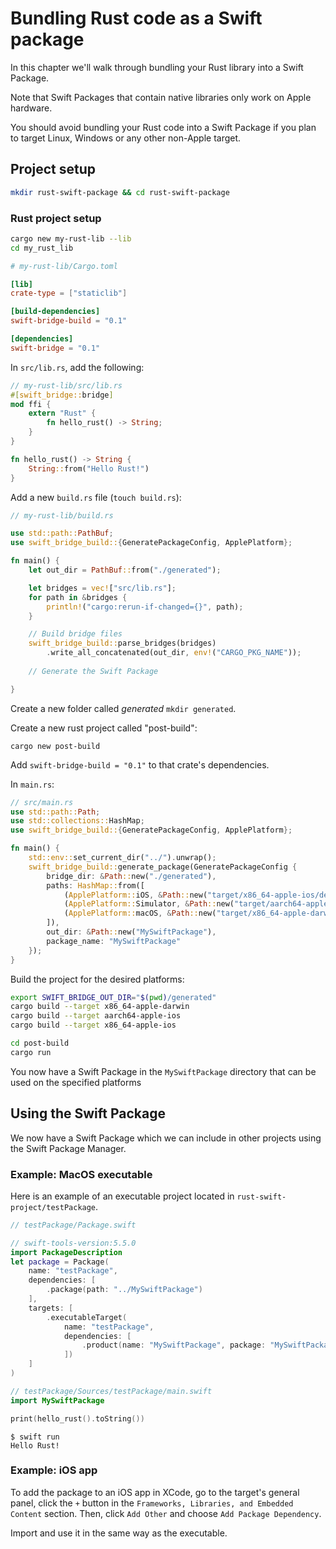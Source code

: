 # Bundling Rust code as a Swift package

In this chapter we'll walk through bundling your Rust library into a Swift Package.

Note that Swift Packages that contain native libraries only work on Apple hardware. 

You should avoid bundling your Rust code into a Swift Package if you plan to target Linux, Windows or any other non-Apple target.

## Project setup

```bash
mkdir rust-swift-package && cd rust-swift-package
```

### Rust project setup

```bash
cargo new my-rust-lib --lib
cd my_rust_lib
```

```toml
# my-rust-lib/Cargo.toml

[lib]
crate-type = ["staticlib"]

[build-dependencies]
swift-bridge-build = "0.1"

[dependencies]
swift-bridge = "0.1"
```

In `src/lib.rs`, add the following:

```rust
// my-rust-lib/src/lib.rs
#[swift_bridge::bridge]
mod ffi {
    extern "Rust" {
        fn hello_rust() -> String;
    }
}

fn hello_rust() -> String {
    String::from("Hello Rust!")
}
```

Add a new `build.rs` file (`touch build.rs`):
```rust
// my-rust-lib/build.rs

use std::path::PathBuf;
use swift_bridge_build::{GeneratePackageConfig, ApplePlatform};

fn main() {
    let out_dir = PathBuf::from("./generated");

    let bridges = vec!["src/lib.rs"];
    for path in &bridges {
        println!("cargo:rerun-if-changed={}", path);
    }

    // Build bridge files
    swift_bridge_build::parse_bridges(bridges)
        .write_all_concatenated(out_dir, env!("CARGO_PKG_NAME"));
    
    // Generate the Swift Package

}
```

Create a new folder called *generated* `mkdir generated`.

Create a new rust project called "post-build":

```
cargo new post-build
```

Add `swift-bridge-build = "0.1"` to that crate's dependencies.

In `main.rs`:

```rust
// src/main.rs
use std::path::Path;
use std::collections::HashMap;
use swift_bridge_build::{GeneratePackageConfig, ApplePlatform};

fn main() {
    std::env::set_current_dir("../").unwrap();
    swift_bridge_build::generate_package(GeneratePackageConfig {
        bridge_dir: &Path::new("./generated"),
        paths: HashMap::from([
            (ApplePlatform::iOS, &Path::new("target/x86_64-apple-ios/debug/libmy_rust_lib.a") as &dyn AsRef<Path>),
            (ApplePlatform::Simulator, &Path::new("target/aarch64-apple-ios/debug/libmy_rust_lib.a") as &dyn AsRef<Path>),
            (ApplePlatform::macOS, &Path::new("target/x86_64-apple-darwin/debug/libmy_rust_lib.a") as &dyn AsRef<Path>),
        ]),
        out_dir: &Path::new("MySwiftPackage"),
        package_name: "MySwiftPackage"
    });
}
```

Build the project for the desired platforms:

```bash
export SWIFT_BRIDGE_OUT_DIR="$(pwd)/generated"
cargo build --target x86_64-apple-darwin
cargo build --target aarch64-apple-ios
cargo build --target x86_64-apple-ios

cd post-build
cargo run
```

You now have a Swift Package in the `MySwiftPackage` directory that can be used on the specified platforms

## Using the Swift Package

We now have a Swift Package which we can include in other projects using the Swift Package Manager.

### Example: MacOS executable
Here is an example of an executable project located in `rust-swift-project/testPackage`.

```swift
// testPackage/Package.swift

// swift-tools-version:5.5.0
import PackageDescription
let package = Package(
    name: "testPackage",
    dependencies: [
        .package(path: "../MySwiftPackage")
    ],
    targets: [
        .executableTarget(
            name: "testPackage",
            dependencies: [
                .product(name: "MySwiftPackage", package: "MySwiftPackage")
            ])
    ]
)
```

```swift
// testPackage/Sources/testPackage/main.swift
import MySwiftPackage

print(hello_rust().toString())
```

```
$ swift run
Hello Rust!
```

### Example: iOS app

To add the package to an iOS app in XCode, go to the target's general panel, click the `+` button in the `Frameworks, Libraries, and Embedded Content` section. Then, click `Add Other` and choose `Add Package Dependency`.

Import and use it in the same way as the executable.
